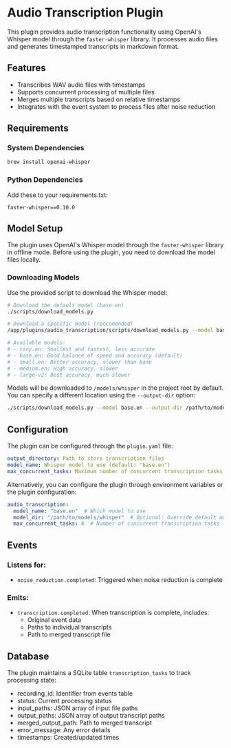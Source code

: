 # Audio Transcription Plugin

This plugin provides audio transcription functionality using OpenAI's Whisper model through the `faster-whisper` library. It processes audio files and generates timestamped transcripts in markdown format.

## Features
- Transcribes WAV audio files with timestamps
- Supports concurrent processing of multiple files
- Merges multiple transcripts based on relative timestamps
- Integrates with the event system to process files after noise reduction

## Requirements

### System Dependencies
```bash
brew install openai-whisper
```

### Python Dependencies
Add these to your requirements.txt:
```
faster-whisper==0.10.0
```

## Model Setup

The plugin uses OpenAI's Whisper model through the `faster-whisper` library in offline mode. Before using the plugin, you need to download the model files locally.

### Downloading Models

Use the provided script to download the Whisper model:

```bash
# Download the default model (base.en)
./scripts/download_models.py

# Download a specific model (reccomended)
/app/plugins/audio_transcription/scripts/download_models.py --model base.en

# Available models:
# - tiny.en: Smallest and fastest, less accurate
# - base.en: Good balance of speed and accuracy (default)
# - small.en: Better accuracy, slower than base
# - medium.en: High accuracy, slower
# - large-v2: Best accuracy, much slower
```

Models will be downloaded to `/models/whisper` in the project root by default. You can specify a different location using the `--output-dir` option:

```bash
./scripts/download_models.py --model base.en --output-dir /path/to/models
```

## Configuration
The plugin can be configured through the `plugin.yaml` file:

```yaml
output_directory: Path to store transcription files
model_name: Whisper model to use (default: "base.en")
max_concurrent_tasks: Maximum number of concurrent transcription tasks
```

Alternatively, you can configure the plugin through environment variables or the plugin configuration:

```yaml
audio_transcription:
  model_name: "base.en"  # Which model to use
  model_dir: "/path/to/models/whisper"  # Optional: Override default model directory
  max_concurrent_tasks: 4  # Number of concurrent transcription tasks
```

## Events

### Listens for:
- `noise_reduction.completed`: Triggered when noise reduction is complete

### Emits:
- `transcription.completed`: When transcription is complete, includes:
  - Original event data
  - Paths to individual transcripts
  - Path to merged transcript file

## Database
The plugin maintains a SQLite table `transcription_tasks` to track processing state:
- recording_id: Identifier from events table
- status: Current processing status
- input_paths: JSON array of input file paths
- output_paths: JSON array of output transcript paths
- merged_output_path: Path to merged transcript
- error_message: Any error details
- timestamps: Created/updated times
